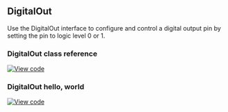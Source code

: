 ## DigitalOut

Use the DigitalOut interface to configure and control a digital output pin by setting the pin to logic level 0 or 1.

### DigitalOut class reference

[![View code](https://www.mbed.com/embed/?type=library)](http://os.mbed.com/docs/v5.8/mbed-os-api-doxy/classmbed_1_1_digital_out.html)

### DigitalOut hello, world

[![View code](https://www.mbed.com/embed/?url=https://os.mbed.com/teams/mbed_example/code/DigitalOut_HelloWorld/)](https://os.mbed.com/teams/mbed_example/code/DigitalOut_HelloWorld/file/78036976f155/main.cpp)
